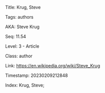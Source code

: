 Title:  Krug, Steve

Tags:   authors

AKA:    Steve Krug

Seq:    11.54

Level:  3 - Article

Class:  author

Link:   https://en.wikipedia.org/wiki/Steve_Krug

Timestamp: 20230209212848

Index:  Krug, Steve; 
